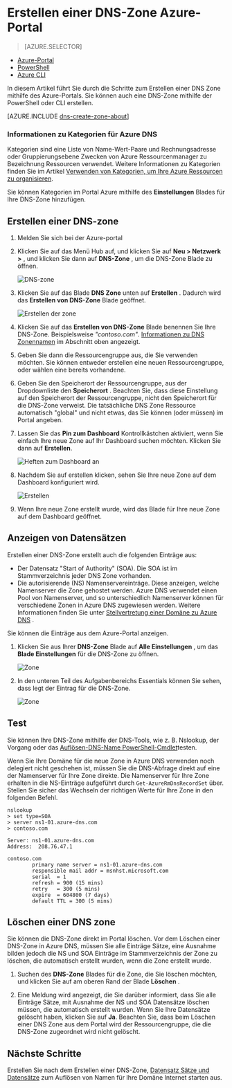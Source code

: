 <properties
   pageTitle="So erstellen und Verwalten einer DNS-Zone Azure-Portal | Microsoft Azure"
   description="Informationen Sie zum Erstellen von DNS-Zonen für Azure DNS. Dies ist eine schrittweise Anleitung zum Erstellen und Verwalten der ersten DNS-Einträge und starten Sie Ihre DNS-Domäne, die über das Azure-Portal Hostinganbieter."
   services="dns"
   documentationCenter="na"
   authors="sdwheeler"
   manager="carmonm"
   editor=""
   tags="azure-resource-manager"/>

<tags
   ms.service="dns"
   ms.devlang="na"
   ms.topic="article"
   ms.tgt_pltfrm="na"
   ms.workload="infrastructure-services"
   ms.date="08/16/2016"
   ms.author="sewhee"/>

# <a name="create-a-dns-zone-in-the-azure-portal"></a>Erstellen einer DNS-Zone Azure-Portal


> [AZURE.SELECTOR]
- [Azure-Portal](dns-getstarted-create-dnszone-portal.md)
- [PowerShell](dns-getstarted-create-dnszone.md)
- [Azure CLI](dns-getstarted-create-dnszone-cli.md)



In diesem Artikel führt Sie durch die Schritte zum Erstellen einer DNS Zone mithilfe des Azure-Portals. Sie können auch eine DNS-Zone mithilfe der PowerShell oder CLI erstellen.

[AZURE.INCLUDE [dns-create-zone-about](../../includes/dns-create-zone-about-include.md)]


### <a name="about-tags-for-azure-dns"></a>Informationen zu Kategorien für Azure DNS


Kategorien sind eine Liste von Name-Wert-Paare und Rechnungsadresse oder Gruppierungsebene Zwecken von Azure Ressourcenmanager zu Bezeichnung Ressourcen verwendet. Weitere Informationen zu Kategorien finden Sie im Artikel [Verwenden von Kategorien, um Ihre Azure Ressourcen zu organisieren](../resource-group-using-tags.md).

Sie können Kategorien im Portal Azure mithilfe des **Einstellungen** Blades für Ihre DNS-Zone hinzufügen.


## <a name="create-a-dns-zone"></a>Erstellen einer DNS-zone

1. Melden Sie sich bei der Azure-portal

2. Klicken Sie auf das Menü Hub auf, und klicken Sie auf **Neu > Netzwerk >** , und klicken Sie dann auf **DNS-Zone** , um die DNS-Zone Blade zu öffnen.

    ![DNS-zone](./media/dns-getstarted-create-dnszone-portal/openzone650.png)

3. Klicken Sie auf das Blade **DNS Zone** unten auf **Erstellen** . Dadurch wird das **Erstellen von DNS-Zone** Blade geöffnet.

    ![Erstellen der zone](./media/dns-getstarted-create-dnszone-portal/newzone250.png)

4. Klicken Sie auf das **Erstellen von DNS-Zone** Blade benennen Sie Ihre DNS-Zone. Beispielsweise *"contoso.com"*. [Informationen zu DNS Zonennamen](#names) im Abschnitt oben angezeigt.

5. Geben Sie dann die Ressourcengruppe aus, die Sie verwenden möchten. Sie können entweder erstellen eine neuen Ressourcengruppe, oder wählen eine bereits vorhandene.

6. Geben Sie den Speicherort der Ressourcengruppe, aus der Dropdownliste den **Speicherort** . Beachten Sie, dass diese Einstellung auf den Speicherort der Ressourcengruppe, nicht den Speicherort für die DNS-Zone verweist. Die tatsächliche DNS Zone Ressource automatisch "global" und nicht etwas, das Sie können (oder müssen) im Portal angeben.

7. Lassen Sie das **Pin zum Dashboard** Kontrollkästchen aktiviert, wenn Sie einfach Ihre neue Zone auf Ihr Dashboard suchen möchten. Klicken Sie dann auf **Erstellen**.

    ![Heften zum Dashboard an](./media/dns-getstarted-create-dnszone-portal/pindashboard150.png)

8. Nachdem Sie auf erstellen klicken, sehen Sie Ihre neue Zone auf dem Dashboard konfiguriert wird.

    ![Erstellen](./media/dns-getstarted-create-dnszone-portal/creating150.png)

9. Wenn Ihre neue Zone erstellt wurde, wird das Blade für Ihre neue Zone auf dem Dashboard geöffnet.


## <a name="view-records"></a>Anzeigen von Datensätzen

Erstellen einer DNS-Zone erstellt auch die folgenden Einträge aus:

- Der Datensatz "Start of Authority" (SOA). Die SOA ist im Stammverzeichnis jeder DNS Zone vorhanden.
- Die autorisierende (NS) Namenservereinträge. Diese anzeigen, welche Namenserver die Zone gehostet werden. Azure DNS verwendet einen Pool von Namenserver, und so unterschiedlich Namenserver können für verschiedene Zonen in Azure DNS zugewiesen werden. Weitere Informationen finden Sie unter [Stellvertretung einer Domäne zu Azure DNS](dns-domain-delegation.md) .

Sie können die Einträge aus dem Azure-Portal anzeigen.

1. Klicken Sie aus Ihrer **DNS-Zone** Blade auf **Alle Einstellungen** , um das **Blade Einstellungen** für die DNS-Zone zu öffnen.

    ![Zone](./media/dns-getstarted-create-dnszone-portal/viewzonens500.png)


2. In den unteren Teil des Aufgabenbereichs Essentials können Sie sehen, dass legt der Eintrag für die DNS-Zone.


    ![Zone](./media/dns-getstarted-create-dnszone-portal/viewzone500.png)

## <a name="test"></a>Test

Sie können Ihre DNS-Zone mithilfe der DNS-Tools, wie z. B. Nslookup, der Vorgang oder das [Auflösen-DNS-Name PowerShell-Cmdlet](https://technet.microsoft.com/library/jj590781.aspx)testen.

Wenn Sie Ihre Domäne für die neue Zone in Azure DNS verwenden noch delegiert nicht geschehen ist, müssen Sie die DNS-Abfrage direkt auf eine der Namenserver für Ihre Zone direkte. Die Namenserver für Ihre Zone erhalten in die NS-Einträge aufgeführt durch `Get-AzureRmDnsRecordSet` über. Stellen Sie sicher das Wechseln der richtigen Werte für Ihre Zone in den folgenden Befehl.

    nslookup
    > set type=SOA
    > server ns1-01.azure-dns.com
    > contoso.com

    Server: ns1-01.azure-dns.com
    Address:  208.76.47.1

    contoso.com
            primary name server = ns1-01.azure-dns.com
            responsible mail addr = msnhst.microsoft.com
            serial  = 1
            refresh = 900 (15 mins)
            retry   = 300 (5 mins)
            expire  = 604800 (7 days)
            default TTL = 300 (5 mins)



## <a name="delete-a-dns-zone"></a>Löschen einer DNS zone

Sie können die DNS-Zone direkt im Portal löschen. Vor dem Löschen einer DNS-Zone in Azure DNS, müssen Sie alle Einträge Sätze, eine Ausnahme bilden jedoch die NS und SOA Einträge im Stammverzeichnis der Zone zu löschen, die automatisch erstellt wurden, wenn die Zone erstellt wurde.

1. Suchen des **DNS-Zone** Blades für die Zone, die Sie löschen möchten, und klicken Sie auf am oberen Rand der Blade **Löschen** .

2. Eine Meldung wird angezeigt, die Sie darüber informiert, dass Sie alle Einträge Sätze, mit Ausnahme der NS und SOA Datensätze löschen müssen, die automatisch erstellt wurden. Wenn Sie Ihre Datensätze gelöscht haben, klicken Sie auf **Ja**. Beachten Sie, dass beim Löschen einer DNS Zone aus dem Portal wird der Ressourcengruppe, die die DNS-Zone zugeordnet wird nicht gelöscht.


## <a name="next-steps"></a>Nächste Schritte

Erstellen Sie nach dem Erstellen einer DNS-Zone, [Datensatz Sätze und Datensätze](dns-getstarted-create-recordset-portal.md) zum Auflösen von Namen für Ihre Domäne Internet starten aus.
